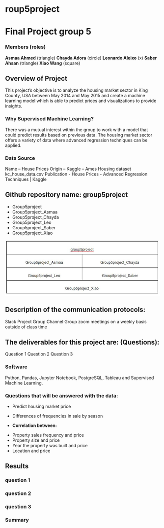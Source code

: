 # roup5project

# Final Project group 5
 ### Members (roles)
**Asmaa Ahmed** (triangle)
**Chayda Adora** (circle)
**Leonardo Aleixo** (x)
**Saber Ahsan** (triangle)
**Xiao Wang** (square)
 
 ## Overview of Project
This project’s objective is to analyze the housing market sector in King County, USA between May 2014 and May 2015 and create a machine learning model which is able to predict prices and visualizations to provide insights.
 
 ### Why Supervised Machine Learning?
There was a mutual interest within the group to work with a model that could predict results based on previous data. The housing market sector offers a variety of data where advanced regression techniques can be applied.
 
### Data Source
Name – House Prices
Origin – Kaggle – Ames Housing dataset
kc_house_data.csv
Publication - House Prices - Advanced Regression Techniques | Kaggle
 

## Github repository name: group5project
* Group5project
* Group5project_Asmaa
* Group5project_Chayda
* Group5project_Leo
* Group5project_Saber
* Group5project_Xiao

![name-of-you-image](https://github.com/SeanW029/group5project/blob/Asmaa/group5project%20github.JPG)

  
 ## Description of the communication protocols:
Slack Project Group Channel
Group zoom meetings on a weekly basis outside of class time

## The deliverables for this project are: (Questions):
Question 1
Question 2 
Question 3

### Software
Python, Pandas, Jupyter Notebook, PostgreSQL, Tableau and Supervised Machine Learning.

### Questions that will be answered with the data:
* Predict housing market price 
* Differences of frequencies in sale by season

* **Correlation between:**
- Property sales frequency and price
- Property size and price 
- Year the property was built and price
- Location and price

## Results
### question 1
### question 2
### question 3
### Summary
